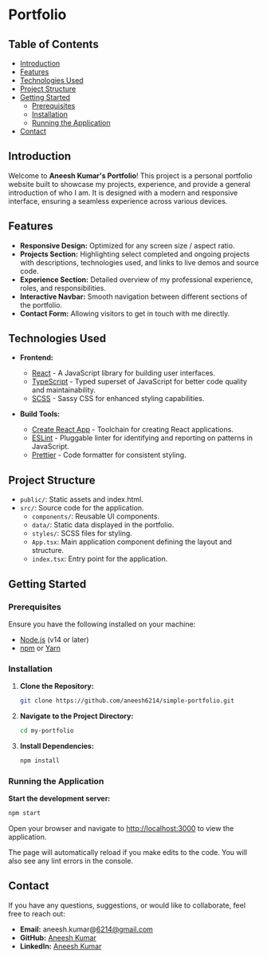 # Portfolio

## Table of Contents

- [Introduction](#introduction)
- [Features](#features)
- [Technologies Used](#technologies-used)
- [Project Structure](#project-structure)
- [Getting Started](#getting-started)
  - [Prerequisites](#prerequisites)
  - [Installation](#installation)
  - [Running the Application](#running-the-application)
- [Contact](#contact)

## Introduction

Welcome to **Aneesh Kumar's Portfolio**! This project is a personal portfolio website built to showcase my projects, experience, and provide a general introduction of who I am. It is designed with a modern and responsive interface, ensuring a seamless experience across various devices.

## Features

- **Responsive Design:** Optimized for any screen size / aspect ratio.
- **Projects Section:** Highlighting select completed and ongoing projects with descriptions, technologies used, and links to live demos and source code.
- **Experience Section:** Detailed overview of my professional experience, roles, and responsibilities.
- **Interactive Navbar:** Smooth navigation between different sections of the portfolio.
- **Contact Form:** Allowing visitors to get in touch with me directly.

## Technologies Used

- **Frontend:**
  - [React](https://reactjs.org/) - A JavaScript library for building user interfaces.
  - [TypeScript](https://www.typescriptlang.org/) - Typed superset of JavaScript for better code quality and maintainability.
  - [SCSS](https://sass-lang.com/) - Sassy CSS for enhanced styling capabilities.

- **Build Tools:**
  - [Create React App](https://create-react-app.dev/) - Toolchain for creating React applications.
  - [ESLint](https://eslint.org/) - Pluggable linter for identifying and reporting on patterns in JavaScript.
  - [Prettier](https://prettier.io/) - Code formatter for consistent styling.

## Project Structure

- `public/`: Static assets and index.html.
- `src/`: Source code for the application.
  - `components/`: Reusable UI components.
  - `data/`: Static data displayed in the portfolio.
  - `styles/`: SCSS files for styling.
  - `App.tsx`: Main application component defining the layout and structure.
  - `index.tsx`: Entry point for the application.


## Getting Started

### Prerequisites

Ensure you have the following installed on your machine:

- [Node.js](https://nodejs.org/en/) (v14 or later)
- [npm](https://www.npmjs.com/) or [Yarn](https://yarnpkg.com/)

### Installation

1. **Clone the Repository:**

   ```bash
   git clone https://github.com/aneesh6214/simple-portfolio.git
   ```

2. **Navigate to the Project Directory:**

   ```bash
   cd my-portfolio
   ```

3. **Install Dependencies:**

   ```bash
   npm install
   ```

### Running the Application

**Start the development server:**

```bash
npm start
```

Open your browser and navigate to [http://localhost:3000](http://localhost:3000) to view the application.

The page will automatically reload if you make edits to the code. You will also see any lint errors in the console.

## Contact

If you have any questions, suggestions, or would like to collaborate, feel free to reach out:

- **Email:** aneesh.kumar@6214@gmail.com
- **GitHub:** [Aneesh Kumar](https://github.com/aneesh6214)
- **LinkedIn:** [Aneesh Kumar](https://www.linkedin.com/in/aneesh6214)
